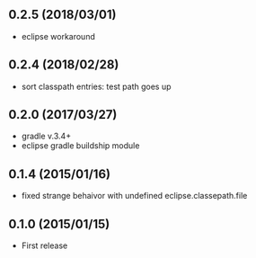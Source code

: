 0.2.5 (2018/03/01)
------------------
* eclipse workaround

0.2.4 (2018/02/28)
------------------
* sort classpath entries: test path goes up

0.2.0 (2017/03/27)
------------------
* gradle v.3.4+
* eclipse gradle buildship module

0.1.4 (2015/01/16)
------------------
* fixed strange behaivor with undefined eclipse.classepath.file

0.1.0 (2015/01/15)
------------------
* First release
